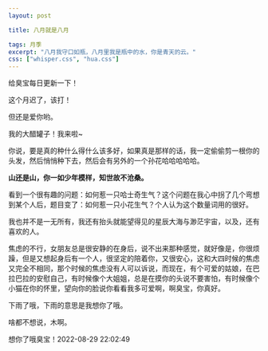 ```yaml
---
layout: post

title: 八月就是八月

tags: 月季
excerpt: "八月我守口如瓶，八月里我是瓶中的水，你是青天的云。"
css: ["whisper.css", "hua.css"]
---
```

 
<p class='pp'>给臭宝每日更新一下！</p>
<p class='pp'>这个月迟了，该打！</p>
<p class='pp'>但还是爱你哟。</p>
<p class='pp'>我的大醋罐子！我来啦~</p>
<p class='pp'>你说，要是真的种什么得什么该多好，如果真是那样的话，我一定偷偷剪一根你的头发，然后悄悄种下去，然后会有另外的一个孙花哈哈哈哈哈。</p>
<p class='pp'><b>山还是山，你一如少年模样，知世故不沧桑。</b></p>
<p class='pp'>看到一个很有趣的问题：如何惹一只哈士奇生气？这个问题在我心中拐了几个弯想到某个人后，题目变了：如何惹一只小花生气？个人认为这个数量词用的很好。 </p>
<p class='pp'>我也并不是一无所有，我还有抬头就能望得见的星辰大海与渺茫宇宙，以及，还有喜欢的人。 </p>
<p class='pp'>焦虑的不行，女朋友总是很安静的在身后，说不出来那种感觉，就好像是，你很烦躁，但是又想起身后有一个人，很坚定的陪着你，又很安心，这和大四时候的焦虑又完全不相同，那个时候的焦虑没有人可以诉说，而现在，有个可爱的姑娘，在巴拉巴拉的安慰自己，有时候像个大姐姐，总是在摸你的头说不要害怕，有时候像个小猫在你的怀里，望向你的脸说你看看我多可爱啊，啊臭宝，你真好。 </p>
<p class='pp'>下雨了哦，下雨的意思是我想你了哦。 </p>
<p class='pp'>啥都不想说，木啊。 </p>
<p class='pp'>想你了哦臭宝！2022-08-29 22:02:49</p>